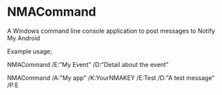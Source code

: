 NMACommand
==========

A Windows command line console application to post messages to Notify My Android

Example usage;

NMACommand /E:"My Event" /D:"Detail about the event"

NMACommand /A:"My app" /K:YourNMAKEY /E:Test /D:"A test message" /P:E
